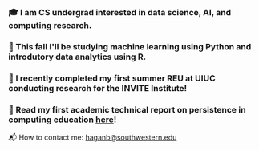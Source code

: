 ### 🎓 I am CS undergrad interested in data science, AI, and computing research.
### 🧠 This fall I'll be studying machine learning using Python and introdutory data analytics using R.
### 🐍 I recently completed my first summer REU at UIUC conducting research for the INVITE Institute!
### 🐼 Read my first academic technical report on persistence in computing education [here](https://besshagan.github.io/files/finalreport.pdf)!

:mailbox_with_mail: How to contact me: haganb@southwestern.edu

<!--
**besshagan/besshagan** is a ✨ _special_ ✨ repository because its `README.md` (this file) appears on your GitHub profile.
Here are some ideas to get you started:
- 🔭 I’m currently working on ...
- 🌱 I’m currently learning ...
- 👯 I’m looking to collaborate on ...
- 🤔 I’m looking for help with ...
- 💬 Ask me about ...
- 📫 How to reach me: ...
- 😄 Pronouns: ...
- ⚡ Fun fact: ...
-->
